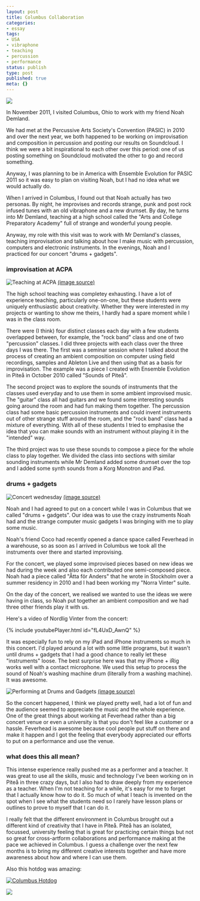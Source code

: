 ```yaml
---
layout: post
title: Columbus Collaboration
categories:
- essay
tags:
- USA
- vibraphone
- teaching
- percussion
- performance
status: publish
type: post
published: true
meta: {}
---
```


![]({{site.baseurl}}/assets/blog/2012/2012-01-16-ColumbusCollab1.jpg)

In November 2011, I visited Columbus, Ohio to work with my friend Noah Demland.

We had met at the Percussive Arts Society's Convention (PASIC) in 2010 and over the next year, we both happened to be working on improvisation and composition in percussion and posting our results on Soundcloud. I think we were a bit inspirational to each other over this period: one of us posting something on Soundcloud motivated the other to go and record something.

Anyway, I was planning to be in America with Ensemble Evolution for PASIC 2011 so it was easy to plan on visiting Noah, but I had no idea what we would actually do.

When I arrived in Columbus, I found out that Noah actually has two personas. By night, he improvises and records strange, punk and post rock infused tunes with an old vibraphone and a new drumset. By day, he turns into Mr Demland, teaching at a high school called the "Arts and College Preparatory Academy" full of strange and wonderful young people.

Anyway, my role with this visit was to work with Mr Demland's classes, teaching improvisation and talking about how I make music with percussion, computers and electronic instruments. In the evenings, Noah and I practiced for our concert "drums + gadgets".

### improvisation at ACPA

<!-- TODO: see if these flickr images still work. -->

![Teaching at ACPA]({{site.baseurl}}/assets/blog/2012/2012-01-16-columbusteaching1.jpg)
[(image source)](https://www.flickr.com/photos/chuck_notorious/6707111289/)

The high school teaching was completey exhausting. I have a lot of experience teaching, particularly one-on-one, but these students were uniquely enthusiastic about creativity. Whether they were interested in my projects or wanting to show me theirs, I hardly had a spare moment while I was in the class room.

There were (I think) four distinct classes each day with a few students overlapped between, for example, the "rock band" class and one of two "percussion" classes.  I did three projects with each class over the three days I was there. The first was a seminar session where I talked about the process of creating an ambient  composition on computer using field recordings, samples and Ableton Live and then using that as a basis for improvisation. The example was a piece I created with Ensemble Evolution in Piteå in October 2010 called "Sounds of Piteå".

The second project was to explore the sounds of instruments that the classes used everyday and to use them in some ambient improvised music. The "guitar" class all had guitars and we found some interesting sounds going around the room and had fun making them together. The percussion class had some basic percussion instruments and could invent instruments out of other strange stuff around the room, and the "rock band" class had a mixture of everything. With all of these students I tried to emphasise the idea that you can make sounds with an instrument without playing it in the "intended" way.

The third project was to use these sounds to compose a piece for the whole class to play together. We divided the class into sections with similar sounding instruments while Mr Demland added some drumset over the top and I added some synth sounds from a Korg Monotron and iPad.

### drums + gadgets

![Concert wednesday]({{site.baseurl}}/assets/blog/2012/2012-01-16-drumsandgadgets1.jpg)
[(image source)](https://www.flickr.com/photos/chuck_notorious/6343814629/)

Noah and I had agreed to put on a concert while I was in Columbus that we called "drums + gadgets". Our idea was to use the crazy instruments Noah had and the strange computer music gadgets I was bringing with me to play some music.

Noah's friend Coco had recently opened a dance space called Feverhead in a warehouse, so as soon as I arrived in Columbus we took all the instruments over there and started improvising.

For the concert, we played some improvised pieces based on new ideas we had during the week and also each contributed one semi-composed piece. Noah had a piece called "Åtta för Anders" that he wrote in Stockholm over a summer residency in 2010 and I had been working my "Norra Vinter" suite.

On the day of the concert, we realised we wanted to use the ideas we were having in class, so Noah put together an ambient composition and we had three other friends play it with us.

Here's a video of Nordlig Vinter from the concert:

{% include youtubePlayer.html id="fL4UxD_AwnQ" %}

It was especially fun to rely on my iPad and iPhone instruments so much in this concert. I'd played around a lot with some little programs, but it wasn't until drums + gadgets that I had a good chance to really let these "instruments" loose. The best surprise here was that my iPhone + iRig works well with a contact microphone. We used this setup to process the sound of Noah's washing machine drum (literally from a washing machine). It was awesome.

![Performing at Drums and Gadgets]({{site.baseurl}}/assets/blog/2012/2012-01-16-drumsandgadgets3.jpg)
[(image source)](https://www.flickr.com/photos/chuck_notorious/6707135271/)

So the concert happened, I think we played pretty well, had a lot of fun and the audience seemed to appreciate the music and the whole experience. One of the great things about working at Feverhead rather than a big concert venue or even a university is that you don't feel like a customer or a hassle. Feverhead is awesome because cool people put stuff on there and make it happen and I got the feeling that everybody appreciated our efforts to put on a performance and 
use the venue.

### what does this all mean?

This intense experience really pushed me as a performer and a teacher. It was great to use all the skills, music and technology I've been working on in Piteå in three crazy days, but I also had to draw deeply from my experience as a teacher. When I'm not teaching for a while, it's easy for me to forget that I actually know how to do it. So much of what I teach is invented on the spot when I see what the students need so I rarely have lesson plans or outlines to prove to myself that I can do it.

I really felt that the different environment in Columbus brought out a different kind of creativity that I have in Piteå. Piteå has an isolated, focussed, university feeling that is great for practicing certain things but not so great for cross-artform collaborations and performance making at the pace we achieved in Columbus. I guess a challenge over the next few months is to bring my different creative interests together and have more awareness about how and where I can use them.

Also this hotdog was amazing:

[![Columbus Hotdog]({{site.baseurl}}/assets/blog/2012/2012-01-16-columbushotdog.jpg)](http://www.flickr.com/photos/chuck_notorious/6707135699/)

![]({{site.baseurl}}/assets/blog/2012/2012-01-16-drumsandgadgets2.jpg)
